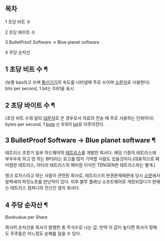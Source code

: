 ## 목차

    

1 초당 비트 수

2 초당 바이트 수

3 BulletProof Software -> Blue planet software

4 주당 순자산

## 1 초당 비트 수 ¶

(보통 bps라고 쓰며 [통신기기](%ED%86%B5%EC%8B%A0%EA%B8%B0%EA%B8%B0.md)의 속도를 나타낼때 주로
쓰이며 [소문자](%EC%86%8C%EB%AC%B8%EC%9E%90.md)로 사용한다)  
bits per second, 1 bit는 0과1을 표시

## 2 초당 바이트 수 ¶

(초당 비트 수와 달리 [대문자](%EB%8C%80%EB%AC%B8%EC%9E%90.md)로 쓴 경우로서 자료의 전송 때 주로 사용하는
단위이다)  
bytes per second, 1 [byte](byte.md) 는 8개의 [bit](bit.md)로 이루어진다.

## 3 BulletProof Software -> Blue planet software ¶

  

테트리스 초창기 일부 하드웨어의 [테트리스](%ED%85%8C%ED%8A%B8%EB%A6%AC%EC%8A%A4.md)를 개발한 회사다.
해당 기종의 테트리스에 부우우욱 하고 띵 하는 BPS라는 로고를 많이 기억할 사람도 있을것이다.(대표적으로 패미컴판 테트리스, 아타리
테트리스의 패미컴 이식인 TENGEN판 테트리스와는 별개.)

  

헹크 로저스라고 하는 사람이 관련된 회사로, 테트리스의 판권문제때문에 당시 [소련](%EC%86%8C%EB%A0%A8.md)에서
알렉세이 파짓노프를 만난적이 있다. 이후 블루 플래닛 소프트웨어로 개칭되었다가 현재는 테트리스 컴퍼니의 전신인 셈의 회사다.

## 4 주당 순자산 ¶

Bookvalue per Share  

  

회사의 순자산을 회사가 발행한 총 주식수로 나눈 값. 만약 이 값이 높다면 회사가 망해도 주주들은 어느정도 손해를 덜을 수 있다.  

